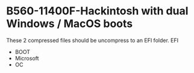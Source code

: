 # B560-11400F-Hackintosh with dual Windows / MacOS boots
These 2 compressed files should be uncompress to an EFI folder. 
EFI
  - BOOT
  - Microsoft
  - OC


